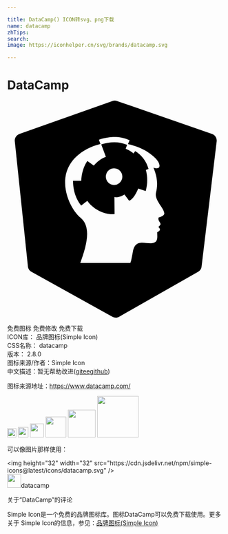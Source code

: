 ```yaml
---

title: DataCamp() ICON转svg、png下载
name: datacamp
zhTips: 
search: 
image: https://iconhelper.cn/svg/brands/datacamp.svg

---
```


# DataCamp  <small style="font-size: 60%;font-weight: 100"></small>

<div id="svg" class="svg-wrap">
<svg role="img" viewBox="0 0 24 24" xmlns="http://www.w3.org/2000/svg"><title>DataCamp icon</title><path d="M14.156,5.579l-0.194,0.269c-0.24-0.247-0.819-0.509-0.86-0.528l0.155-0.411 l-0.014-0.01c-0.024-0.016-0.05-0.028-0.078-0.037c-0.873-0.329-1.675-0.333-2.768-0.017l0.517,1.381h-0.01 C10.18,6.461,9.64,7.114,9.581,7.187L8.865,6.676C8.47,7.198,8.19,8.142,8.19,8.867H7.277c0.007,0.656,0.126,1.794,0.9,2.738 l0.682-0.521c0.623,0.916,1.925,1.581,3.015,1.468l-0.016-1.906h0.014v0.026c0.273,0.08,0.843-0.093,1.092-0.289l0.517,0.692 c0.543-0.185,0.964-1.238,1.008-1.351l0.822,0.281l0.001,0.001c0.22-0.763,0.228-1.572,0.023-2.339l-0.001,0.001V7.659 c0.001,0.002,0.001,0.005,0.001,0.007l0.294-0.107C15.411,6.734,14.883,6.025,14.156,5.579z M12.168,9.258 c-0.341,0.142-0.735,0.063-0.995-0.2c-0.261-0.265-0.339-0.66-0.198-1.004c0.142-0.344,0.475-0.568,0.845-0.568c0,0,0,0,0,0h0.001 c0,0,0,0,0,0c0.505,0.003,0.913,0.415,0.912,0.92C12.732,8.779,12.509,9.116,12.168,9.258z M22.662,3.692L12.139,0.043 c-0.162-0.057-0.338-0.057-0.499,0L1.341,3.695C1.006,3.814,0.798,4.147,0.836,4.5l1.453,13.842 c0.025,0.248,0.17,0.469,0.387,0.591l8.961,4.973C11.749,23.967,11.875,24,12.003,24h0.001c0.131,0,0.26-0.034,0.373-0.099 l8.739-4.973c0.209-0.119,0.35-0.333,0.38-0.575l1.67-13.842C23.208,4.152,23,3.812,22.662,3.692z M16.764,12.917 c0,0-0.127,0.144,0.051,0.445c0.179,0.299,0.23,0.299-0.102,0.612c0.256,0.222,0.256,0.406-0.127,0.58 c0.009,0.618,0.134,1.171-0.651,1.218c-0.785,0.046-1.78-0.482-2.039,0.939c-0.259,1.419-0.192,0.888-0.269,1.244H8.082 c0.69-1.902,1.28-4.001,0-5.032c-1.279-1.03-3.373-5.358,0.756-7.575c0.465-0.248,0.961-0.435,1.474-0.554L10.138,4.33l0.054-0.021 c0.017-0.007,1.774-0.684,3.293,0.062l0.05,0.025l-0.183,0.416c0.979,0.22,1.709,0.582,1.98,0.751 c0.614,0.382,1.429,0.99,1.507,1.566c0.077,0.575-0.664,0.286-0.664,0.286c0.46,1.117,0.485,1.918,0.28,2.768v0.001 c-0.204,0.848,0.945,1.725,0.92,2.342C17.3,12.812,16.764,12.917,16.764,12.917z"/></svg>
</div>
<detail full-name='datacamp'></detail>

<div class="detail-page">
<p>
<span><span class="badge-success badge">免费图标</span> <span class="badge-success badge">免费修改</span>  <span class="badge-success badge">免费下载</span> </span>
<br/>
<span>
ICON库：
<span class="badge-secondary badge">品牌图标(Simple Icon)</span> 
</span>
<br/>
<span>
CSS名称：
<span class="badge-secondary badge">datacamp</span> 
</span>

<br/>
<span>
版本：
<span class="badge-secondary badge">2.8.0</span> 
</span>
<br/>
<span>图标来源/作者：<span class="badge-light badge">Simple Icon</span></span> 
<br/>
<span class="zh-detail">中文描述：暂无<span class="help-link"><span>帮助改进</span>(<a href="https://gitee.com/liuwave/icon-helper/edit/master/json/brands/datacamp.json" target="_blank" rel="noopener noreferrer">gitee</a><a href="https://github.com/liuwave/icon-helper/edit/master/json/brands/datacamp.json" target="_blank" rel="noopener noreferrer">github</a></span>)</span><br/>
</p>
</div><div class="description description alert alert-light"><p>图标来源地址：<a href="https://www.datacamp.com/" target="_blank" rel="noopener noreferrer">https://www.datacamp.com/</a></p></div>
<div class="alert alert-dark">
<img height="21" width="21" src="https://cdn.jsdelivr.net/npm/simple-icons@latest/icons/datacamp.svg" />
<img height="24" width="24" src="https://cdn.jsdelivr.net/npm/simple-icons@latest/icons/datacamp.svg" />
<img height="32" width="32" src="https://cdn.jsdelivr.net/npm/simple-icons@latest/icons/datacamp.svg" />
<img height="48" width="48" src="https://cdn.jsdelivr.net/npm/simple-icons@latest/icons/datacamp.svg" />
<img height="64" width="64" src="https://cdn.jsdelivr.net/npm/simple-icons@latest/icons/datacamp.svg" />
<img height="96" width="96" src="https://cdn.jsdelivr.net/npm/simple-icons@latest/icons/datacamp.svg" />

</div>
<div>
  <p>可以像图片那样使用：    
  </p>
  <div class="alert alert-primary" style="font-size: 14px">
    &lt;img height="32" width="32" src="https://cdn.jsdelivr.net/npm/simple-icons@latest/icons/datacamp.svg" /&gt;
    <copy-btn content='<img height="32" width="32" src="https://cdn.jsdelivr.net/npm/simple-icons@latest/icons/datacamp.svg" />'></copy-btn>
  </div>
  <div class="alert alert-secondary">
    <img height="32" width="32" src="https://cdn.jsdelivr.net/npm/simple-icons@latest/icons/datacamp.svg" />datacamp
    <copy-btn content="datacamp" btn-title="复制图标名称"></copy-btn>
  </div>
</div>

<Vssue title="关于“DataCamp”的评论" >关于“DataCamp”的评论</Vssue>


<div><p>Simple Icon是一个免费的品牌图标库。图标DataCamp可以免费下载使用。更多关于  Simple Icon的信息，参见：<a target="_blank" href="https://iconhelper.cn/brands.html">品牌图标(Simple Icon)</a>
</p></div>

